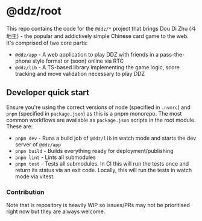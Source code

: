 # @ddz/root

This repo contains the code for the `@ddz/*` project that brings Dou Di Zhu (斗地主) - the popular and addictively simple Chinese card game to the web. It's comprised of two core parts:

- `@ddz/app` - A web application to play DDZ with friends in a pass-the-phone style format or (soon) online via RTC
- `@ddz/lib` - A TS-based library implementing the game logic, score tracking and move validation necessary to play DDZ

## Developer quick start

Ensure you're using the correct versions of node (specified in `.nvmrc`) and `pnpm` (specified in `package.json`) as this is a pnpm monorepo. The most common workflows are available as `package.json` scripts in the root module. These are:

- `pnpm dev` - Runs a build job of `@ddz/lib` in watch mode and starts the dev server of `@ddz/app`
- `pnpm build` - Builds everything ready for deployment/publishing
- `pnpm lint` - Lints all submodules
- `pnpm test` - Tests all submodules. In CI this will run the tests once and return its status via an exit code. Locally, this will run the tests in watch mode via vitest.

### Contribution

Note that is repository is heavily WIP so issues/PRs may not be prioritised right now but they are always welcome.
